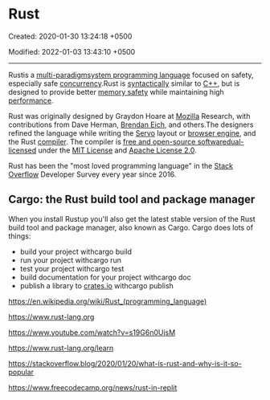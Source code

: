 # Rust

Created: 2020-01-30 13:24:18 +0500

Modified: 2022-01-03 13:43:10 +0500

---

Rustis a [multi-paradigm](https://en.wikipedia.org/wiki/Multi-paradigm_programming_language)[system programming language](https://en.wikipedia.org/wiki/System_programming_language) focused on safety, especially safe [concurrency](https://en.wikipedia.org/wiki/Concurrency_(computer_science)).Rust is [syntactically](https://en.wikipedia.org/wiki/Syntax_(programming_languages)) similar to [C++](https://en.wikipedia.org/wiki/C%2B%2B), but is designed to provide better [memory safety](https://en.wikipedia.org/wiki/Memory_safety) while maintaining high [performance](https://en.wikipedia.org/wiki/Performance_(Computer)).

Rust was originally designed by Graydon Hoare at [Mozilla](https://en.wikipedia.org/wiki/Mozilla) Research, with contributions from Dave Herman, [Brendan Eich](https://en.wikipedia.org/wiki/Brendan_Eich), and others.The designers refined the language while writing the [Servo](https://en.wikipedia.org/wiki/Servo_(layout_engine)) layout or [browser engine](https://en.wikipedia.org/wiki/Browser_engine), and the Rust [compiler](https://en.wikipedia.org/wiki/Compiler). The compiler is [free and open-source software](https://en.wikipedia.org/wiki/Free_and_open-source_software)[dual-licensed](https://en.wikipedia.org/wiki/Multi-licensing) under the [MIT License](https://en.wikipedia.org/wiki/MIT_License) and [Apache License 2.0](https://en.wikipedia.org/wiki/Apache_License_2.0).

Rust has been the "most loved programming language" in the [Stack Overflow](https://en.wikipedia.org/wiki/Stack_Overflow) Developer Survey every year since 2016.

## Cargo: the Rust build tool and package manager

When you install Rustup you'll also get the latest stable version of the Rust build tool and package manager, also known as Cargo. Cargo does lots of things:

- build your project withcargo build
- run your project withcargo run
- test your project withcargo test
- build documentation for your project withcargo doc
- publish a library to [crates.io](https://crates.io/) withcargo publish

<https://en.wikipedia.org/wiki/Rust_(programming_language)>

<https://www.rust-lang.org>

<https://www.youtube.com/watch?v=s19G6n0UjsM>

<https://www.rust-lang.org/learn>

<https://stackoverflow.blog/2020/01/20/what-is-rust-and-why-is-it-so-popular>

<https://www.freecodecamp.org/news/rust-in-replit>
